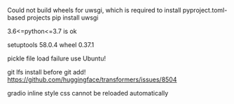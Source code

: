 Could not build wheels for uwsgi, which is required to install pyproject.toml-based projects
pip install uwsgi

3.6<=python<=3.7 is ok

setuptools        58.0.4
wheel             0.37.1


pickle file load failure
use Ubuntu!


git lfs install before git add!
https://github.com/huggingface/transformers/issues/8504



gradio
inline style
css cannot be reloaded automatically
